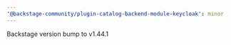 ```yaml
---
'@backstage-community/plugin-catalog-backend-module-keycloak': minor
---
```


Backstage version bump to v1.44.1
